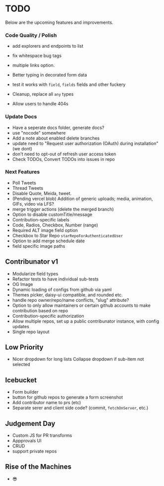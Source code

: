 # TODO

Below are the upcoming features and improvements.

### Code Quality / Polish

- add explorers and endpoints to list
- fix whitespace bug tags
- multiple links option.

- Better typing in decorated form data
- test it works with `field`, `fields` fields and other fuckery
- Cleanup, replace all `any` types
- Allow users to handle 404s

### Update Docs

- Have a seperate docs folder, generate docs?
- use "nocode" somewhere
- Add a note about enabled delete branches
- update need to "Request user authorization (OAuth) during installation" (we dont)
- don't need to opt-out of refresh user access token
- Check TODOs, Convert TODOs into issues in repo

### Next Features

- Poll Tweets
- Thread Tweets
- Disable Quote, Meida, tweet.
- (Pending vercel blob) Addition of generic uploads; media, animation, GIFs, video via LFS?
- merge trigger actions (delete the merged branch)
- Option to disable customTitle/message
- Contribution-specific labels
- Code, Radios, Checkbox, Number (range)
- Required ALT image field option
- Checkbox to Star Repo `starRepoForAuthenticatedUser`
- Option to add merge schedule date
- field specific image paths

## Contribunator v1

- Modularize field types
- Refactor tests to have individual sub-tests
- OG Image
- Dynamic loading of configs from github via yaml
- Themes picker, daisy-ui compatible, and rounded etc.
- handle repo owner/repo/name conflicts, "slug" attribute?
- Option to only allow maintainers or certain github accounts to make contribution based on repo
- Contribution-specific authorization
- Allow multiple repos, set up a public contribunator instance, with config updates
- Single repo layout

## Low Priority

- Nicer dropdown for long lists Collapse dropdown if sub-item not selected

## Icebucket

- Form builder
- button for github repos to generate a form screenshot
- Add contributor name to prs (etc)
- Separate serer and client side code? (commit, `fetchOnServer`, etc.)

## Judgement Day

- Custom JS for PR transforms
- Appprovals UI
- CRUD
- support private repos

## Rise of the Machines

- 😎
